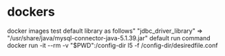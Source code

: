 # dockers
docker images test
default  library as follows"
"jdbc_driver_library" => "/usr/share/java/mysql-connector-java-5.1.39.jar"
default run command
docker run -it --rm -v  "$PWD":/config-dir  l5 -f /config-dir/desiredfile.conf
